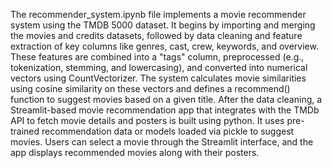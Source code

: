 The recommender_system.ipynb file implements a movie recommender system using the TMDB 5000 dataset. It begins by importing and merging the movies and credits datasets, followed by data cleaning and feature extraction of key columns like genres, cast, crew, keywords, and overview. These features are combined into a "tags" column, preprocessed (e.g., tokenization, stemming, and lowercasing), and converted into numerical vectors using CountVectorizer. The system calculates movie similarities using cosine similarity on these vectors and defines a recommend() function to suggest movies based on a given title. 
After the data cleaning, a Streamlit-based movie recommendation app that integrates with the TMDb API to fetch movie details and posters is built using python. It uses pre-trained recommendation data or models loaded via pickle to suggest movies. Users can select a movie through the Streamlit interface, and the app displays recommended movies along with their posters.





